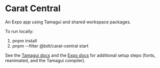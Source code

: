 # Carat Central

An Expo app using Tamagui and shared workspace packages.

To run locally:

1. pnpm install
2. pnpm --filter @bdt/carat-central start

See the [Tamagui docs](https://tamagui.dev/) and the [Expo docs](https://docs.expo.dev/) for
additional setup steps (fonts, reanimated, and the Tamagui compiler).
